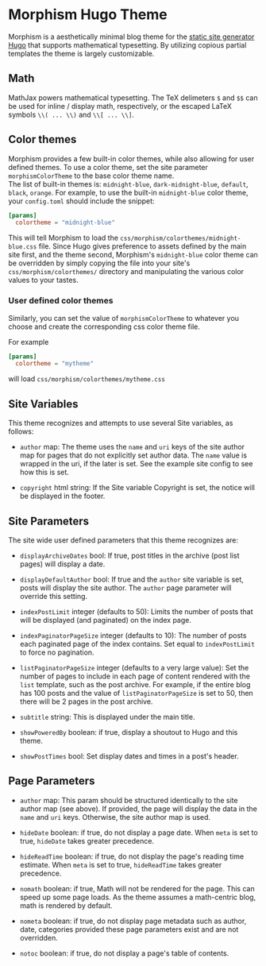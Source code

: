 # Morphism Hugo Theme

Morphism is a aesthetically minimal blog theme for the 
[static site generator Hugo](https://gohugo.io) that supports mathematical
typesetting. By utilizing copious partial templates the theme is 
largely customizable.

## Math

MathJax powers mathematical typesetting.  The TeX delimeters `$`
and `$$` can be used for inline / display math, respectively, or the escaped
LaTeX symbols `\\( ... \\)` and `\\[ ... \\]`.

## Color themes

Morphism provides a few built-in color themes, while also allowing for
user defined themes.  To use a color theme, set the site parameter
`morphismColorTheme` to the base color theme name.  
The list of built-in themes is: `midnight-blue`, `dark-midnight-blue`,
`default`, `black`, `orange`. 
For example, to use  the built-in `midnight-blue` color theme, 
your `config.toml` should include the snippet:

```toml
[params]
  colortheme = "midnight-blue"
```

This will tell Morphism to load the `css/morphism/colorthemes/midnight-blue.css`
file. Since Hugo gives preference to assets defined by the main site first,
and the theme second, Morphism's `midnight-blue` color theme can be 
overridden by simply copying the file into your site's 
`css/morphism/colorthemes/` directory and
manipulating the various color values to your tastes.

### User defined color themes

Similarly, you can set the value of `morphismColorTheme` 
to whatever you choose and create the corresponding css color theme file.  

For example
```toml
[params]
  colortheme = "mytheme"
```
will load `css/morphism/colorthemes/mytheme.css`


## Site Variables

This theme recognizes and attempts to use several Site variables, as follows:

- `author` map:  The theme uses the `name` and `uri` keys of the site author
   map for pages that do not explicitly set author data.  The `name`
   value is wrapped in the uri, if the later is set.  See the example site
   config to see how this is set.

- `copyright` html string:  If the Site variable Copyright is set, the notice
  will be displayed in the footer.


## Site Parameters

The site wide user defined parameters that this theme recognizes are:

- `displayArchiveDates` bool: If true, post titles in the archive 
  (post list pages) will display a date.

- `displayDefaultAuthor` bool: If true and the `author` site variable is set,
  posts will display the site author.  The `author` page parameter will
  override this setting.  

- `indexPostLimit` integer (defaults to 50): Limits the number of posts
   that will be displayed (and paginated) on the index page.

- `indexPaginatorPageSize` integer (defaults to 10): The number of posts each
   paginated page of the index contains.  Set equal to `indexPostLimit`
   to force no pagination.

- `listPaginatorPageSize` integer (defaults to a very large value): Set the number of pages
   to include in each page of content rendered with the `list` template, such
   as the post archive.  For example, if the entire blog has 100 posts and
   the value of `listPaginatorPageSize` is set to 50, then there will be 2 pages
   in the post archive.
- `subtitle` string: This is displayed under the main title. 

- `showPoweredBy` boolean: if true, display a shoutout to Hugo and this theme.

- `showPostTimes` bool: Set display dates and times in a post's header.

## Page Parameters

- `author` map:  This param should be structured identically to the site
   author map (see above).  If provided, the page will display the data in the
   `name` and `uri` keys.  Otherwise, the site author map is used.  

   
- `hideDate` boolean: if true, do not display a page date.  When `meta` is set to
  true, `hideDate` takes greater precedence.

- `hideReadTime` boolean: if true, do not display the page's reading time
  estimate.  When `meta` is set to true, `hideReadTime` takes greater precedence.

- `nomath` boolean: if true, Math will not be rendered for the page.  This can
   speed up some page loads.  As the theme assumes a math-centric blog, math
   is rendered by default.

- `nometa` boolean: if true, do not display page metadata such as 
   author, date, categories provided
   these page parameters exist and are not overridden.

- `notoc` boolean: if true, do not display a page's table of contents.


